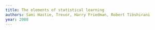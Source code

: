 ```yaml
---
title: The elements of statistical learning
authors: Sami Hastie, Trevor, Harry Friedman, Robert Tibshirani
year: 2008
---
```



